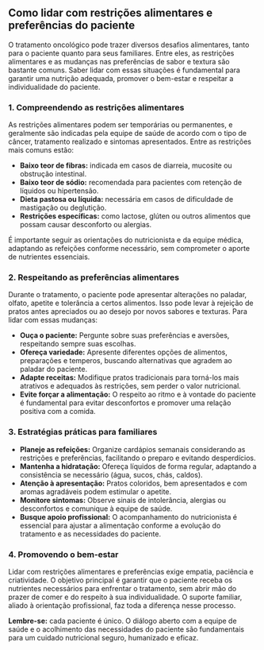 
## Como lidar com restrições alimentares e preferências do paciente

O tratamento oncológico pode trazer diversos desafios alimentares, tanto para o paciente quanto para seus familiares. Entre eles, as restrições alimentares e as mudanças nas preferências de sabor e textura são bastante comuns. Saber lidar com essas situações é fundamental para garantir uma nutrição adequada, promover o bem-estar e respeitar a individualidade do paciente.

### 1. Compreendendo as restrições alimentares

As restrições alimentares podem ser temporárias ou permanentes, e geralmente são indicadas pela equipe de saúde de acordo com o tipo de câncer, tratamento realizado e sintomas apresentados. Entre as restrições mais comuns estão:

- **Baixo teor de fibras:** indicada em casos de diarreia, mucosite ou obstrução intestinal.
- **Baixo teor de sódio:** recomendada para pacientes com retenção de líquidos ou hipertensão.
- **Dieta pastosa ou líquida:** necessária em casos de dificuldade de mastigação ou deglutição.
- **Restrições específicas:** como lactose, glúten ou outros alimentos que possam causar desconforto ou alergias.

É importante seguir as orientações do nutricionista e da equipe médica, adaptando as refeições conforme necessário, sem comprometer o aporte de nutrientes essenciais.

### 2. Respeitando as preferências alimentares

Durante o tratamento, o paciente pode apresentar alterações no paladar, olfato, apetite e tolerância a certos alimentos. Isso pode levar à rejeição de pratos antes apreciados ou ao desejo por novos sabores e texturas. Para lidar com essas mudanças:

- **Ouça o paciente:** Pergunte sobre suas preferências e aversões, respeitando sempre suas escolhas.
- **Ofereça variedade:** Apresente diferentes opções de alimentos, preparações e temperos, buscando alternativas que agradem ao paladar do paciente.
- **Adapte receitas:** Modifique pratos tradicionais para torná-los mais atrativos e adequados às restrições, sem perder o valor nutricional.
- **Evite forçar a alimentação:** O respeito ao ritmo e à vontade do paciente é fundamental para evitar desconfortos e promover uma relação positiva com a comida.

### 3. Estratégias práticas para familiares

- **Planeje as refeições:** Organize cardápios semanais considerando as restrições e preferências, facilitando o preparo e evitando desperdícios.
- **Mantenha a hidratação:** Ofereça líquidos de forma regular, adaptando a consistência se necessário (água, sucos, chás, caldos).
- **Atenção à apresentação:** Pratos coloridos, bem apresentados e com aromas agradáveis podem estimular o apetite.
- **Monitore sintomas:** Observe sinais de intolerância, alergias ou desconfortos e comunique à equipe de saúde.
- **Busque apoio profissional:** O acompanhamento do nutricionista é essencial para ajustar a alimentação conforme a evolução do tratamento e as necessidades do paciente.

### 4. Promovendo o bem-estar

Lidar com restrições alimentares e preferências exige empatia, paciência e criatividade. O objetivo principal é garantir que o paciente receba os nutrientes necessários para enfrentar o tratamento, sem abrir mão do prazer de comer e do respeito à sua individualidade. O suporte familiar, aliado à orientação profissional, faz toda a diferença nesse processo.

**Lembre-se:** cada paciente é único. O diálogo aberto com a equipe de saúde e o acolhimento das necessidades do paciente são fundamentais para um cuidado nutricional seguro, humanizado e eficaz.
```
